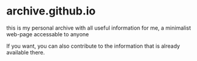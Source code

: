 # archive.github.io
this is my personal archive with all useful information for me, a minimalist web-page accessable to anyone

If you want, you can also contribute to the information that is already available there. 
